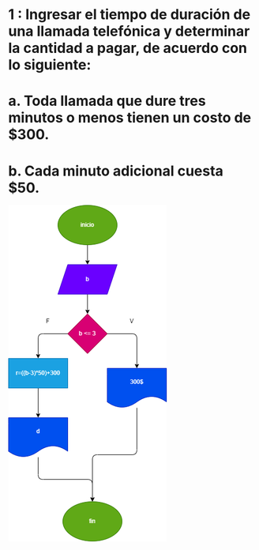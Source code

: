 # 1 : Ingresar el tiempo de duración de una llamada telefónica y determinar la cantidad a pagar, de acuerdo con lo siguiente:

# a. Toda llamada que dure tres minutos o menos tienen un costo de $300.
# b. Cada minuto adicional cuesta $50.
![Diagrama de flujo](diagrama.png "diagrama de flujo")